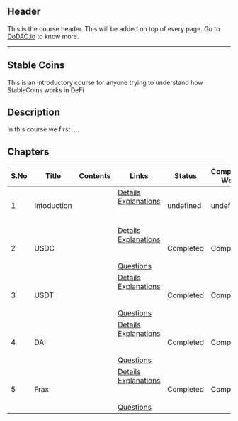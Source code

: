 ## Header
This is the course header. This will be added on top of every page. Go to [DoDAO.io](https://www.dodao.io) to know more.

 ---

 ## Stable Coins
 This is an introductory course for anyone trying to understand how StableCoins works in DeFi

 
 ## Description
 In this course we first ....
 
 ## Chapters
 
 | S.No        | Title       | Contents   | Links      | Status      | Completion Week |
 | ----------- | ----------- |----------- |----------- | ----------- | ----------- |
 | 1      | Intoduction | | [Details](generated/topics/intoduction.md) <br/> [Explanations](generated/explanations/intoduction.md) <br/>  <br/>  <br/>  | undefined | undefined |
 | 2      | USDC | | [Details](generated/topics/usdc.md) <br/> [Explanations](generated/explanations/usdc.md) <br/>  <br/>  <br/> [Questions](generated/questions/usdc.md) | Completed | Completed |
 | 3      | USDT | | [Details](generated/topics/usdt.md) <br/> [Explanations](generated/explanations/usdt.md) <br/>  <br/>  <br/> [Questions](generated/questions/usdt.md) | Completed | Completed |
 | 4      | DAI | | [Details](generated/topics/dai.md) <br/> [Explanations](generated/explanations/dai.md) <br/>  <br/>  <br/> [Questions](generated/questions/dai.md) | Completed | Completed |
 | 5      | Frax | | [Details](generated/topics/frax.md) <br/> [Explanations](generated/explanations/frax.md) <br/>  <br/>  <br/> [Questions](generated/questions/frax.md) | Completed | Completed | 
